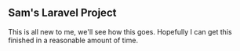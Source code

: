 ## Sam's Laravel Project

This is all new to me, we'll see how this goes. Hopefully I can get this finished in a reasonable amount of time.